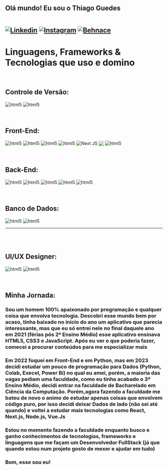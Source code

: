 <h2>Olá mundo! Eu sou o Thiago Guedes
<br><br>
    
[![Linkedin](https://img.shields.io/badge/LinkedIn-0077B5?style=for-the-badge&logo=linkedin&logoColor=white)](https://www.linkedin.com/in/thiago-guedes-01b434263/)
[![Instagram](https://img.shields.io/badge/Instagram-E4405F?style=for-the-badge&logo=instagram&logoColor=white)](https://www.instagram.com/thiagoguedes_2112/)
[![Behnace](https://img.shields.io/badge/-Behance-blue?style=for-the-badge&logo=behance&logoColor=white)](https://www.behance.net/thiagoguedes10)



# Linguagens, Frameworks & Tecnologias que uso e domino
<br>

## Controle de Versão:
<div style="display: inline_block">
    <!-- peguei no site https://dev.to/envoy_/150-badges-for-github-pnk#skills -->
    <img align="center" alt="html5" src="https://img.shields.io/badge/GIT-E44C30?style=for-the-badge&logo=git&logoColor=white">
    <img align="center" alt="html5" src="https://img.shields.io/badge/GitHub-100000?style=for-the-badge&logo=github&logoColor=white">
</div>
<br><br>

## Front-End:
<div style="display: inline_block">
    <!-- peguei no site https://dev.to/envoy_/150-badges-for-github-pnk#skills -->
    <img align="center" alt="html5" src="https://img.shields.io/badge/HTML5-E34F26?style=for-the-badge&logo=html5&logoColor=white">
    <img align="center" alt="html5" src="https://img.shields.io/badge/CSS3-1572B6?style=for-the-badge&logo=css3&logoColor=white">
    <img align="center" alt="html5" src="https://img.shields.io/badge/JavaScript-F7DF1E?style=for-the-badge&logo=javascript&logoColor=black">
    <img align="center" alt="html5" src="https://img.shields.io/badge/React-20232A?style=for-the-badge&logo=react&logoColor=61DAFB">
    <img align="center" src="https://img.shields.io/badge/Next-black?style=for-the-badge&logo=next.js&logoColor=white" alt="Next JS">
    <img align="center" src="https://img.shields.io/badge/vuejs-%2335495e.svg?style=for-the-badge&logo=vuedotjs&logoColor=%234FC08D">
    <img align="center" alt="html5" src="https://img.shields.io/badge/Tailwind_CSS-38B2AC?style=for-the-badge&logo=tailwind-css&logoColor=white">
</div>
<br><br>

## Back-End:
<div style="display: inline_block">
    <img align="center" alt="html5" src="https://img.shields.io/badge/Python-3776AB?style=for-the-badge&logo=python&logoColor=white">
    <img align="center" alt="html5" src="https://img.shields.io/badge/Django-092E20?style=for-the-badge&logo=django&logoColor=white">
    <img align="center" alt="html5" src="https://img.shields.io/badge/Flask-000000?style=for-the-badge&logo=flask&logoColor=white">
    <img align="center" alt="html5" src="https://img.shields.io/badge/Node.js-43853D?style=for-the-badge&logo=node.js&logoColor=white">
    <img align="center" alt="html5" src="https://img.shields.io/badge/Java-ED8B00?style=for-the-badge&logo=openjdk&logoColor=white">
</div>
<br><br>

## Banco de Dados:
<div style="display: inline_block">
    <img align="center" alt="html5" src="https://img.shields.io/badge/MySQL-00000F?style=for-the-badge&logo=mysql&logoColor=white">
    <img align="center" alt="html5" src="https://img.shields.io/badge/MongoDB-4EA94B?style=for-the-badge&logo=mongodb&logoColor=white">
    <hr>
</div>
<br><br>

## UI/UX Designer:
<div style="display: inline_block">
    <img align="center" alt="html5" src="https://img.shields.io/badge/Figma-F24E1E?style=for-the-badge&logo=figma&logoColor=white">
    <img align="center" alt="html5" src="https://img.shields.io/badge/Notion-000000?style=for-the-badge&logo=notion&logoColor=white">
</div>  
<br><br>


## Minha Jornada:
### Sou um homem 100% apaixonado por programação e qualquer coisa que envolva tecnologia. Descobri esse mundo bem por acaso, tinha baixado no início do ano um aplicativo que parecia interessante, mas que eu só entrei nele no final daquele ano em 2021 (férias pós 2º Ensino Médio) esse aplicativo ensinava HTML5, CSS3 e JavaScript. Após eu ver o que poderia fazer, comecei a procurar conteúdos para me especializar mais
### Em 2022 foquei em Front-End e em Python, mas em 2023 decidi estudar um pouco de programação para Dados (Python, Colab, Execel, Power Bi) no qual eu amei, porém, a maioria das vagas pediam uma faculdade, como eu tinha acabado o 3º Ensino Médio, decidi entrar na faculdade de Bacharelado em Ciência da Computação. Porém,agora fazendo a faculdade me bateu de novo o animo de estudar apenas coisas que envolvem código puro, por isso decidi deixar Dados de lado (não sei até quando) e voltei a estudar mais tecnologias como React, Next.js, Node.js, Vue.Js
### Estou no momento fazendo a faculdade enquanto busco e ganho conhecimentos de tecnologias, frameworks e linguagens que me façam um Desenvolvedor FullStack (já que quando estou num projeto gosto de mexer e ajudar em tudo)
### Bom, esse sou eu!
